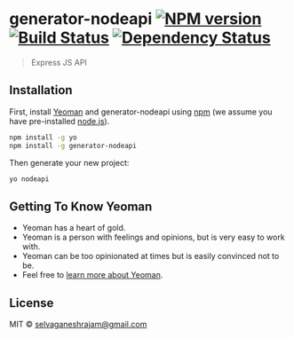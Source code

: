 # generator-nodeapi [![NPM version][npm-image]][npm-url] [![Build Status][travis-image]][travis-url] [![Dependency Status][daviddm-image]][daviddm-url]
> Express JS API 

## Installation

First, install [Yeoman](http://yeoman.io) and generator-nodeapi using [npm](https://www.npmjs.com/) (we assume you have pre-installed [node.js](https://nodejs.org/)).

```bash
npm install -g yo
npm install -g generator-nodeapi
```

Then generate your new project:

```bash
yo nodeapi
```

## Getting To Know Yeoman

 * Yeoman has a heart of gold.
 * Yeoman is a person with feelings and opinions, but is very easy to work with.
 * Yeoman can be too opinionated at times but is easily convinced not to be.
 * Feel free to [learn more about Yeoman](http://yeoman.io/).

## License

MIT © [selvaganeshrajam@gmail.com](http://github.com/ganny26)


[npm-image]: https://badge.fury.io/js/generator-nodeapi.svg
[npm-url]: https://npmjs.org/package/generator-nodeapi
[travis-image]: https://travis-ci.org/ganny26/generator-nodeapi.svg?branch=master
[travis-url]: https://travis-ci.org/ganny26/generator-nodeapi
[daviddm-image]: https://david-dm.org/ganny26/generator-nodeapi.svg?theme=shields.io
[daviddm-url]: https://david-dm.org/ganny26/generator-nodeapi
